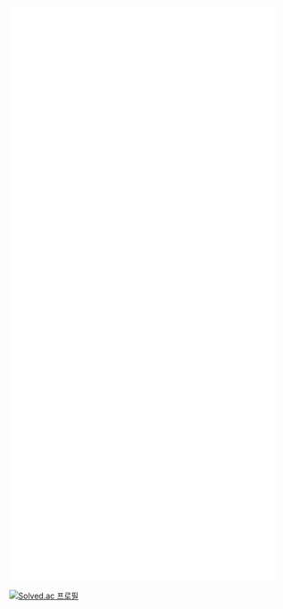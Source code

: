 ![Metrics](https://github.com/kimjunsung04/kimjunsung04/blob/main/github-metrics.svg)

[![Solved.ac
프로필](http://mazassumnida.wtf/api/v2/generate_badge?boj=kimjunsung04)](https://solved.ac/kimjunsung04)
